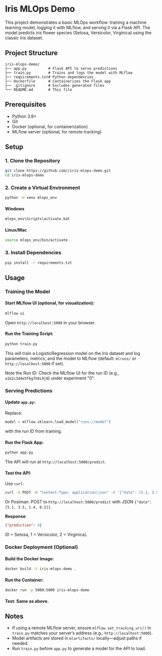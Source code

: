 
# Iris MLOps Demo

This project demonstrates a basic MLOps workflow: training a machine learning model, logging it with MLflow, and serving it via a Flask API. The model predicts iris flower species (Setosa, Versicolor, Virginica) using the classic Iris dataset.

## Project Structure

```
iris-mlops-demo/
├── app.py          # Flask API to serve predictions
├── train.py        # Trains and logs the model with MLflow
├── requirements.txt# Python dependencies
├── Dockerfile      # Containerizes the Flask app
├── .gitignore      # Excludes generated files
└── README.md       # This file
```

## Prerequisites

- Python 3.8+
- Git
- Docker (optional, for containerization)
- MLflow server (optional, for remote tracking)

## Setup

### 1. Clone the Repository
```bash
git clone https://github.com//iris-mlops-demo.git
cd iris-mlops-demo
```

### 2. Create a Virtual Environment
```bash
python -m venv mlops_env
```

#### Windows
```bash
mlops_env\Scripts\activate.bat
```

#### Linux/Mac
```bash
source mlops_env/bin/activate
```

### 3. Install Dependencies
```bash
pip install -r requirements.txt
```

## Usage

### Training the Model

#### Start MLflow UI (optional, for visualization):
```bash
mlflow ui
```
Open `http://localhost:5000` in your browser.

#### Run the Training Script:
```bash
python train.py
```
This will train a LogisticRegression model on the Iris dataset and log parameters, metrics, and the model to MLflow (default: `mlruns/` or `http://localhost:5000` if set).

Note the Run ID: Check the MLflow UI for the run ID (e.g., `a1b2c3d4e5f6g7h8i9j0`) under experiment "0".

### Serving Predictions

#### Update `app.py`:
Replace:
```python
model = mlflow.sklearn.load_model("runs://model")
```
with the run ID from training.

#### Run the Flask App:
```bash
python app.py
```
The API will run at `http://localhost:5000/predict`.

#### Test the API:

Use `curl`:
```bash
curl -X POST -H "Content-Type: application/json" -d '{"data": [5.1, 3.5, 1.4, 0.2]}' http://localhost:5000/predict
```

Or Postman: POST to `http://localhost:5000/predict` with JSON `{"data": [5.1, 3.5, 1.4, 0.2]}`.

**Response**:
```json
{"prediction": 0}
```
(0 = Setosa, 1 = Versicolor, 2 = Virginica).

### Docker Deployment (Optional)

#### Build the Docker Image:
```bash
docker build -t iris-mlops-demo .
```

#### Run the Container:
```bash
docker run -p 5000:5000 iris-mlops-demo
```

#### Test: Same as above.

## Notes

- If using a remote MLflow server, ensure `mlflow.set_tracking_uri()` in `train.py` matches your server’s address (e.g., `http://localhost:5000`).
- Model artifacts are stored in `mlartifacts/` locally—adjust paths if needed.
- Run `train.py` before `app.py` to generate a model for the API to load.
